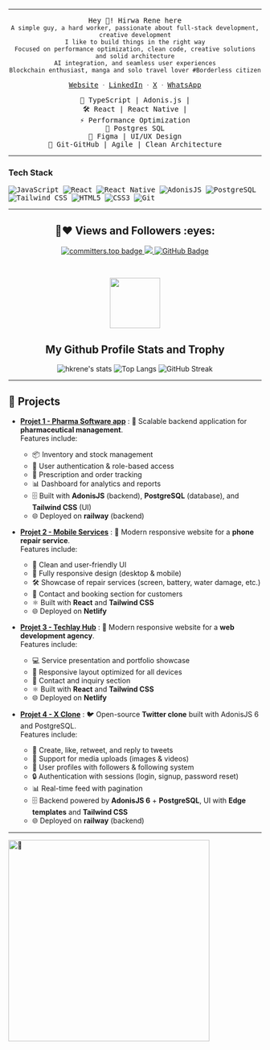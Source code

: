 
---


<p align="center">
 <samp>Hey 👋! Hirwa Rene here </samp></br>
  <samp>
    <code>A simple guy, a hard worker, passionate about full-stack development, creative development</code><br/>
    <code>I like to build things in the right way</code><br/>
    <code>Focused on performance optimization, clean code, creative solutions and solid architecture</code><br/>
    <code>AI integration, and seamless user experiences</code><br/>
    <code>Blockchain enthusiast, manga and solo travel lover #Borderless citizen</code><br/>
    <p align="center">
      <samp>
        <a href="https://hirwarene-dev.netlify.app/">Website</a> ᐧ
        <a href="https://www.linkedin.com/in/hirwa-rene-550242216">LinkedIn</a> ᐧ
        <a href="https://x.com/hkRene_">X</a> ᐧ
        <a href="https://wa.me/243971379450">WhatsApp</a>
      </samp>
    </p>
  </samp>
</p>

<p align="center">
  <samp>🔑 TypeScript | Adonis.js | </samp></br>
  <samp>🛠 React | React Native | </samp></br>
  <samp>⚡  Performance Optimization</samp></br>
  <samp>💾 Postgres SQL</samp></br>
  <samp>🎨 Figma | UI/UX Design</samp></br>
  <samp>📌 Git-GitHub | Agile | Clean Architecture</samp>
</p>


---



### Tech Stack 



<samp align="center">

  <img src="https://img.shields.io/badge/-JavaScript-F7DF1E?logo=javascript&logoColor=white&style=for-the-badge" alt="JavaScript">

  <img src="https://img.shields.io/badge/-React-61DAFB?logo=react&logoColor=white&style=for-the-badge" alt="React">

  <img src="https://img.shields.io/badge/-React%20Native-61DAFB?logo=react&logoColor=white&style=for-the-badge" alt="React Native">

  <img src="https://img.shields.io/badge/-AdonisJS-5A45FF?logo=adonisjs&logoColor=white&style=for-the-badge" alt="AdonisJS">

  <img src="https://img.shields.io/badge/-PostgreSQL-336791?logo=postgresql&logoColor=white&style=for-the-badge" alt="PostgreSQL">

  <img src="https://img.shields.io/badge/-TailwindCSS-06B6D4?logo=tailwindcss&logoColor=white&style=for-the-badge" alt="Tailwind CSS">

  <img src="https://img.shields.io/badge/-HTML5-E34F26?logo=html5&logoColor=white&style=for-the-badge" alt="HTML5">

  <img src="https://img.shields.io/badge/-CSS3-1572B6?logo=css3&logoColor=white&style=for-the-badge" alt="CSS3">

  <img src="https://img.shields.io/badge/-Git-F05032?logo=git&logoColor=white&style=for-the-badge" alt="Git">

</samp>





---


<h2 align="center"> 🤝❤ Views and Followers :eyes:</h2>

<p align="center">
   
<a href="https://user-badge.committers.top/congo_kinshasa/hkrene">
      <img src="https://user-badge.committers.top/congo_kinshasa/hkrene.svg" alt="committers.top badge" />
</a>

<a href="https://github.com/hkrene/github-profile-views-counter">
    <img src="https://komarev.com/ghpvc/?username=hkrene">
</a>
    <a href="https://github.com/hkrene?tab=followers">
        <img src="https://img.shields.io/github/followers/hkrene?label=Followers&style=social" alt="GitHub Badge">
    </a>
</p>

<br/>

<!-- START My Github Profile Trophy SECTION -->
<p align="center">
  <img width="100" src="https://user-images.githubusercontent.com/6661165/91657958-61b4fd00-eb00-11ea-9def-dc7ef5367e34.png" />
  <h2 align="center">My Github Profile Stats and Trophy</h2>
</p>

<p align="center">
  <img alt="hkrene's stats" src="https://github-readme-stats.vercel.app/api?username=hkrene&show_icons=true&icon_color=2F81F7&layout=compact&show_owner=true&theme=gotham&text_color=999999&bg_color=00000000&title_color=2F81F7&hide_title=true&hide_border=true" />
  <img alt="Top Langs" src="https://github-readme-stats.vercel.app/api/top-langs/?username=hkrene&include_all_commits=true&layout=compact&langs_count=6&hide=html,css,less,scss,hack,php,javascript,blade&show_icons=true&icon_color=2F81F7&count_private=true&theme=gotham&text_color=999999&bg_color=00000000&title_color=2F81F7&hide_border=true" />
  <img src="https://github-readme-streak-stats.herokuapp.com/?user=hkrene&theme=radical" alt="GitHub Streak">

</p>

---









## 📂 Projects

- **[Projet 1 - Pharma Software app](https://github.com/hkrene/pharma-software)** : 💊 Scalable backend application for **pharmaceutical management**.  
  Features include:  
  - 📦 Inventory and stock management  
  - 👥 User authentication & role-based access  
  - 📝 Prescription and order tracking  
  - 📊 Dashboard for analytics and reports  
  - 🗄️ Built with **AdonisJS** (backend), **PostgreSQL** (database), and **Tailwind CSS** (UI)  
  - 🌐 Deployed on **railway** (backend)  

- **[Projet 2 - Mobile Services](https://mobileservice.netlify.app/)** : 📱 Modern responsive website for a **phone repair service**.  
  Features include:  
  - 🎨 Clean and user-friendly UI  
  - 📱 Fully responsive design (desktop & mobile)  
  - 🛠️ Showcase of repair services (screen, battery, water damage, etc.)  
  - 📍 Contact and booking section for customers  
  - ⚛️ Built with **React** and **Tailwind CSS**  
  - 🌐 Deployed on **Netlify**  

- **[Projet 3 - Techlay Hub](https://techlayhub.netlify.app/)** : 🎨 Modern responsive website for a **web development agency**.  
  Features include:  
  - 💻 Service presentation and portfolio showcase  
  - 📱 Responsive layout optimized for all devices  
  - 📍 Contact and inquiry section  
  - ⚛️ Built with **React** and **Tailwind CSS**  
  - 🌐 Deployed on **Netlify**  

- **[Projet 4 - X Clone](https://github.com/hkrene/x-clone)** : 🐦 Open-source **Twitter clone** built with AdonisJS 6 and PostgreSQL.  
  Features include:  
  - 📝 Create, like, retweet, and reply to tweets  
  - 🎥 Support for media uploads (images & videos)  
  - 👥 User profiles with followers & following system  
  - 🔒 Authentication with sessions (login, signup, password reset)  
  - 📊 Real-time feed with pagination  
  - 🗄️ Backend powered by **AdonisJS 6** + **PostgreSQL**, UI with **Edge templates** and **Tailwind CSS**  
  - 🌐 Deployed on **railway** (backend)  


---


<img align="left" width="400" alt="🦑" src="https://user-images.githubusercontent.com/22963968/190084456-0e077445-abae-4355-8061-5f0830a48d6e.png">



   







